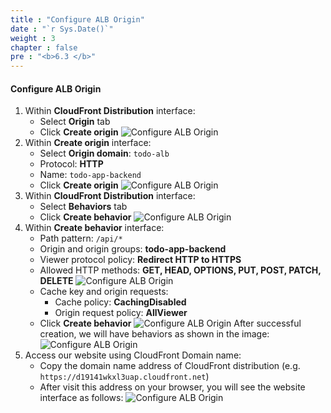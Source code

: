 ```yaml
---
title : "Configure ALB Origin"
date : "`r Sys.Date()`"
weight : 3
chapter : false
pre : "<b>6.3 </b>"
---
```

#### Configure ALB Origin
1. Within **CloudFront Distribution** interface:
    - Select **Origin** tab
    - Click **Create origin**
    ![Configure ALB Origin](../../../images/6-cloudfront-deployment/cloudfront_alb_origin_1.png)
2. Within **Create origin** interface:
    - Select **Origin domain**: `todo-alb`
    - Protocol: **HTTP**
    - Name: `todo-app-backend`
    - Click **Create origin**
    ![Configure ALB Origin](../../../images/6-cloudfront-deployment/cloudfront_alb_origin_2.png)
3. Within **CloudFront Distribution** interface:
    - Select **Behaviors** tab
    - Click **Create behavior**
    ![Configure ALB Origin](../../../images/6-cloudfront-deployment/cloudfront_alb_origin_3.png)
4. Within **Create behavior** interface:
    - Path pattern: `/api/*`
    - Origin and origin groups: **todo-app-backend**
    - Viewer protocol policy: **Redirect HTTP to HTTPS**
    - Allowed HTTP methods: **GET, HEAD, OPTIONS, PUT, POST, PATCH, DELETE**
    ![Configure ALB Origin](../../../images/6-cloudfront-deployment/cloudfront_alb_origin_4.png)
    - Cache key and origin requests:
        - Cache policy: **CachingDisabled**
        - Origin request policy: **AllViewer**
    - Click **Create behavior**
    ![Configure ALB Origin](../../../images/6-cloudfront-deployment/cloudfront_alb_origin_5.png)
    After successful creation, we will have behaviors as shown in the image:
    ![Configure ALB Origin](../../../images/6-cloudfront-deployment/cloudfront_alb_origin_6.png)
5. Access our website using CloudFront Domain name:
    - Copy the domain name address of CloudFront distribution (e.g. `https://d19141wkxl3uap.cloudfront.net`)
    - After visit this address on your browser, you will see the website interface as follows:
    ![Configure ALB Origin](../../../images/6-cloudfront-deployment/cloudfront_alb_origin_7.png)
